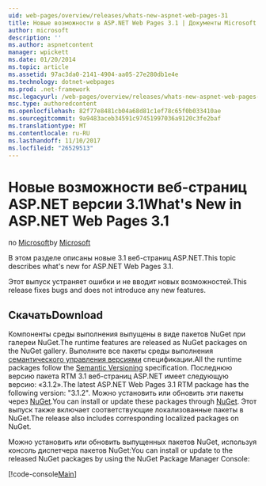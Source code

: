 ```yaml
---
uid: web-pages/overview/releases/whats-new-aspnet-web-pages-31
title: Новые возможности в ASP.NET Web Pages 3.1 | Документы Microsoft
author: microsoft
description: ''
ms.author: aspnetcontent
manager: wpickett
ms.date: 01/20/2014
ms.topic: article
ms.assetid: 97ac3da0-2141-4904-aa05-27e280db1e4e
ms.technology: dotnet-webpages
ms.prod: .net-framework
msc.legacyurl: /web-pages/overview/releases/whats-new-aspnet-web-pages-31
msc.type: authoredcontent
ms.openlocfilehash: 82f77e8481cb04a68d81c1ef78c65f0b033410ae
ms.sourcegitcommit: 9a9483aceb34591c97451997036a9120c3fe2baf
ms.translationtype: MT
ms.contentlocale: ru-RU
ms.lasthandoff: 11/10/2017
ms.locfileid: "26529513"
---
```

<a name="whats-new-in-aspnet-web-pages-31"></a><span data-ttu-id="48a26-102">Новые возможности веб-страниц ASP.NET версии 3.1</span><span class="sxs-lookup"><span data-stu-id="48a26-102">What's New in ASP.NET Web Pages 3.1</span></span>
====================
<span data-ttu-id="48a26-103">по [Microsoft](https://github.com/microsoft)</span><span class="sxs-lookup"><span data-stu-id="48a26-103">by [Microsoft](https://github.com/microsoft)</span></span>

<span data-ttu-id="48a26-104">В этом разделе описаны новые 3.1 веб-страниц ASP.NET.</span><span class="sxs-lookup"><span data-stu-id="48a26-104">This topic describes what's new for ASP.NET Web Pages 3.1.</span></span>

<span data-ttu-id="48a26-105">Этот выпуск устраняет ошибки и не вводит новых возможностей.</span><span class="sxs-lookup"><span data-stu-id="48a26-105">This release fixes bugs and does not introduce any new features.</span></span>

<a id="download"></a>
## <a name="download"></a><span data-ttu-id="48a26-106">Скачать</span><span class="sxs-lookup"><span data-stu-id="48a26-106">Download</span></span>

<span data-ttu-id="48a26-107">Компоненты среды выполнения выпущены в виде пакетов NuGet при галереи NuGet.</span><span class="sxs-lookup"><span data-stu-id="48a26-107">The runtime features are released as NuGet packages on the NuGet gallery.</span></span> <span data-ttu-id="48a26-108">Выполните все пакеты среды выполнения [семантического управления версиями](http://semver.org/) спецификации.</span><span class="sxs-lookup"><span data-stu-id="48a26-108">All the runtime packages follow the [Semantic Versioning](http://semver.org/) specification.</span></span> <span data-ttu-id="48a26-109">Последнюю версию пакета RTM 3.1 веб-страниц ASP.NET имеет следующую версию: «3.1.2».</span><span class="sxs-lookup"><span data-stu-id="48a26-109">The latest ASP.NET Web Pages 3.1 RTM package has the following version: "3.1.2".</span></span> <span data-ttu-id="48a26-110">Можно установить или обновить эти пакеты через [NuGet](http://www.nuget.org/packages/Microsoft.AspNet.WebPages/).</span><span class="sxs-lookup"><span data-stu-id="48a26-110">You can install or update these packages through [NuGet](http://www.nuget.org/packages/Microsoft.AspNet.WebPages/).</span></span> <span data-ttu-id="48a26-111">Этот выпуск также включает соответствующие локализованные пакеты в NuGet.</span><span class="sxs-lookup"><span data-stu-id="48a26-111">The release also includes corresponding localized packages on NuGet.</span></span>

<span data-ttu-id="48a26-112">Можно установить или обновить выпущенных пакетов NuGet, используя консоль диспетчера пакетов NuGet:</span><span class="sxs-lookup"><span data-stu-id="48a26-112">You can install or update to the released NuGet packages by using the NuGet Package Manager Console:</span></span>

[!code-console[Main](whats-new-aspnet-web-pages-31/samples/sample1.cmd)]

